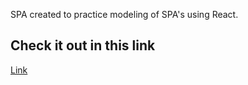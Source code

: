 SPA created to practice modeling of SPA's using React.

## Check it out in this link
[Link](porto-truck-spa.vercel.app)
